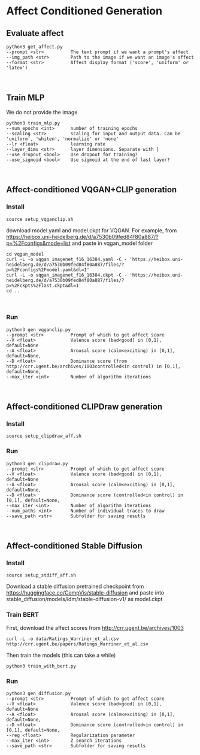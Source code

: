 # Affect Conditioned Generation

## Evaluate affect

```
python3 get_affect.py
--prompt <str>          The text prompt if we want a prompt's affect
--img_path <str>        Path to the image if we want an image's affect
--format <str>          Affect display format ('score', 'uniform' or 'latex')
```
<br>

## Train MLP

We do not provide the image
```
python3 train_mlp.py
--num_epochs <int>      number of training epochs
--scaling <str>         scaling for input and output data. Can be 'uniform', 'whiten', 'normalize' or 'none'
--lr <float>            learning rate
--layer_dims <str>      layer dimensions. Separate with |
--use_dropout <bool>    Use dropout for training?
--use_sigmoid <bool>    Use sigmoid at the end of last layer?
```
<br>

## Affect-conditioned VQGAN+CLIP generation

### Install

```
source setup_vqganclip.sh
```
download model.yaml and model.ckpt for VQGAN. For example, from
https://heibox.uni-heidelberg.de/d/a7530b09fed84f80a887/?p=%2Fconfigs&mode=list
and paste in vqgan_model folder
```
cd vqgan_model
curl -L -o vqgan_imagenet_f16_16384.yaml -C - 'https://heibox.uni-heidelberg.de/d/a7530b09fed84f80a887/files/?p=%2Fconfigs%2Fmodel.yaml&dl=1' 
curl -L -o vqgan_imagenet_f16_16384.ckpt -C - 'https://heibox.uni-heidelberg.de/d/a7530b09fed84f80a887/files/?p=%2Fckpts%2Flast.ckpt&dl=1'
cd ..
```
<br>

### Run
```
python3 gen_vqganclip.py
--prompt <str>          Prompt of which to get affect score
--V <float>             Valence score (bad<good) in [0,1], default=None
--A <float>             Arousal score (calm<exciting) in [0,1], default=None,
--D <float>             Dominance score (from http://crr.ugent.be/archives/1003controlled<in control) in [0,1], default=None,
--max_iter <int>        Number of algorithm iterations
```
<br>

## Affect-conditioned CLIPDraw generation

### Install
```
source setup_clipdraw_aff.sh
```

### Run
```
python3 gen_clipdraw.py
--prompt <str>          Prompt of which to get affect score
--V <float>             Valence score (bad<good) in [0,1], default=None
--A <float>             Arousal score (calm<exciting) in [0,1], default=None,
--D <float>             Dominance score (controlled<in control) in [0,1], default=None,
--max_iter <int>        Number of algorithm iterations
--num_paths <int>       Number of individual traces to draw
--save_path <str>       Subfolder for saving resutls
```

<br>

## Affect-conditioned Stable Diffusion

### Install
```
source setup_stdiff_aff.sh
```
Download a stable diffusion pretrained checkpoint from https://huggingface.co/CompVis/stable-diffusion
and paste into stable_diffusion/models/ldm/stable-diffusion-v1/ as model.ckpt


### Train BERT

First, download the affect scores from http://crr.ugent.be/archives/1003
```
curl -L -o data/Ratings_Warriner_et_al.csv http://crr.ugent.be/papers/Ratings_Warriner_et_al.csv
```

Then train the models (this can take a while)
```
python3 train_with_bert.py
```

### Run
```
python3 gen_diffusion.py
--prompt <str>          Prompt of which to get affect score
--V <float>             Valence score (bad<good) in [0,1], default=None
--A <float>             Arousal score (calm<exciting) in [0,1], default=None,
--D <float>             Dominance score (controlled<in control) in [0,1], default=None,
--reg <float>           Regularization parameter
--max_iter <int>        Z search iterations
--save_path <str>       Subfolder for saving resutls
```